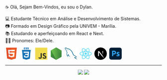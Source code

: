☕ Olá, Sejam Bem-Vindos, eu sou o Dylan.

💻 Estudante Técnico em Análise e Desenvolvimento de Sistemas.                        
📷 Formado em Design Gráfico pela UNIVEM - Marília.          
📚 Estudando e aperfeiçoando em React e Next.               
🏳️‍🌈 Pronomes: Ele/Dele.

<div>
  <img src="https://github.com/devicons/devicon/blob/master/icons/html5/html5-original.svg" title="HTML5" alt="HTML" width="40" height="40"/>&nbsp;
  <img src="https://github.com/devicons/devicon/blob/master/icons/css3/css3-plain-wordmark.svg" title="CSS3" alt="CSS" width="40" height="40"/>&nbsp;
  <img src="https://github.com/devicons/devicon/blob/master/icons/javascript/javascript-original.svg" title="JavaScript" alt="JavaScript" width="40" height="40"/>&nbsp;
  <img src="https://github.com/devicons/devicon/blob/master/icons/nodejs/nodejs-original.svg" title="NodeJs" alt="NodeJs" width="40" height="40"/>&nbsp;
  <img src="https://github.com/devicons/devicon/blob/master/icons/mysql/mysql-original.svg" title="MySql" alt="MySql" width="40" height="40"/>&nbsp;
  <img src="https://github.com/devicons/devicon/blob/master/icons/react/react-original.svg" title="React" alt="React" width="40" height="40"/>&nbsp;
  <img src="https://github.com/devicons/devicon/blob/master/icons/nextjs/nextjs-original.svg" title="Next" alt="Next" width="40" height="40"/>&nbsp;
  <img src="https://github.com/devicons/devicon/blob/master/icons/photoshop/photoshop-original.svg" title="PS" alt="PS" width="40" height="40"/>&nbsp;
  
</div>

---

<div align = "center">
<img height = "200em" src="https://github-readme-stats.vercel.app/api/top-langs/?username=dylanmasashi25&show_icons=true&theme=nightowl&count_private=true"/>
<img height = "200em" src="https://github-readme-stats.vercel.app/api?username=dylanmasashi25&show_icons=true&show_icons=true&theme=nightowl&count_private=true" />
</div>
